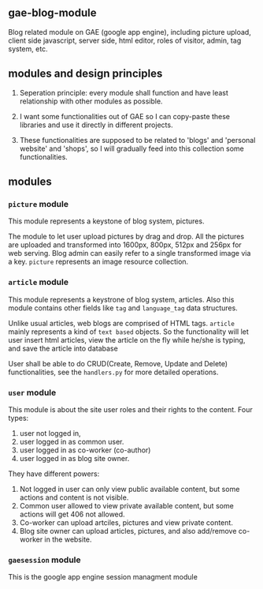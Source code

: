 ## gae-blog-module
Blog related module on GAE (google app engine), including picture upload, client side javascript, server side, html editor, roles of visitor, admin, tag system, etc.

## modules and design principles

1. Seperation principle: every module shall function and have least relationship with other modules as possible.

2. I want some functionalities out of GAE so I can copy-paste these libraries and use it directly in different projects.

3. These functionalities are supposed to be related to 'blogs' and 'personal website' and 'shops', so I will gradually feed into this collection some functionalities.

## modules
### `picture` module
This module represents a keystone of blog system, pictures.

The module to let user upload pictures by drag and drop. All the pictures are uploaded and transformed into 1600px, 800px, 512px and 256px for web serving. Blog admin can easily refer to a single transformed image via a key. `picture` represents an image resource collection.

### `article` module
This module represents a keystrone of blog system, articles.
Also this module contains other fields like `tag` and `language_tag` data structures.

Unlike usual articles, web blogs are comprised of HTML tags. `article` mainly represents a kind of `text based` objects.
So the functionality will let user insert html articles, view the article on the fly while he/she is typing, and save the article into database

User shall be able to do CRUD(Create, Remove, Update and Delete) functionalities, see the `handlers.py` for more detailed operations.

### `user` module
This module is about the site user roles and their rights to the content. 
Four types:
1. user not logged in,
2. user logged in as common user.
3. user logged in as co-worker (co-author) 
4. user logged in as blog site owner.

They have different powers:

1. Not logged in user can only view public available content, but some actions and content is not visible.
2. Common user allowed to view private available content, but some actions will get 406 not allowed.
3. Co-worker can upload artciles, pictures and view private content.
4. Blog site owner can upload articles, pictures, and also add/remove co-worker in the website.

### `gaesession` module
This is the google app engine session managment module